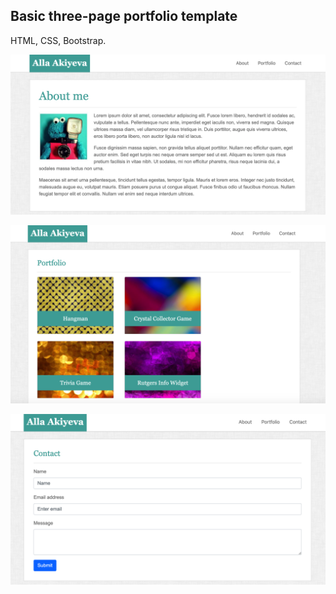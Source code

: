 ## Basic three-page portfolio template

HTML, CSS, Bootstrap.
   
   
![about me page](/images/about.png)
   
   
   
![portfolio page](/images/portfolio.png)
   
   
   
![contact page](/images/contact.png)

